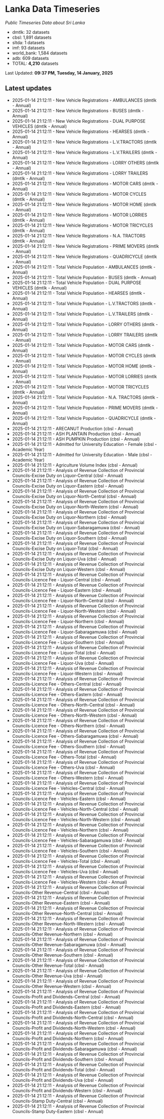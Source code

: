 # Lanka Data Timeseries
*Public Timeseries Data about Sri Lanka*

* dmtlk: 32 datasets
* cbsl: 1,891 datasets
* sltda: 1 datasets
* imf: 93 datasets
* world_bank: 1,584 datasets
* adb: 609 datasets
* TOTAL: **4,210** datasets

Last Updated: **09:37 PM, Tuesday, 14 January, 2025**

## Latest updates

* 2025-01-14 21:12:11 - New Vehicle Registrations - AMBULANCES (dmtlk - Annual)
* 2025-01-14 21:12:11 - New Vehicle Registrations - BUSES (dmtlk - Annual)
* 2025-01-14 21:12:11 - New Vehicle Registrations - DUAL PURPOSE VEHICLES (dmtlk - Annual)
* 2025-01-14 21:12:11 - New Vehicle Registrations - HEARSES (dmtlk - Annual)
* 2025-01-14 21:12:11 - New Vehicle Registrations - L.V.TRACTORS (dmtlk - Annual)
* 2025-01-14 21:12:11 - New Vehicle Registrations - L.V.TRAILERS (dmtlk - Annual)
* 2025-01-14 21:12:11 - New Vehicle Registrations - LORRY OTHERS (dmtlk - Annual)
* 2025-01-14 21:12:11 - New Vehicle Registrations - LORRY TRAILERS (dmtlk - Annual)
* 2025-01-14 21:12:11 - New Vehicle Registrations - MOTOR CARS (dmtlk - Annual)
* 2025-01-14 21:12:11 - New Vehicle Registrations - MOTOR CYCLES (dmtlk - Annual)
* 2025-01-14 21:12:11 - New Vehicle Registrations - MOTOR HOME (dmtlk - Annual)
* 2025-01-14 21:12:11 - New Vehicle Registrations - MOTOR LORRIES (dmtlk - Annual)
* 2025-01-14 21:12:11 - New Vehicle Registrations - MOTOR TRICYCLES (dmtlk - Annual)
* 2025-01-14 21:12:11 - New Vehicle Registrations - N.A. TRACTORS (dmtlk - Annual)
* 2025-01-14 21:12:11 - New Vehicle Registrations - PRIME MOVERS (dmtlk - Annual)
* 2025-01-14 21:12:11 - New Vehicle Registrations - QUADRICYCLE (dmtlk - Annual)
* 2025-01-14 21:12:11 - Total Vehicle Population - AMBULANCES (dmtlk - Annual)
* 2025-01-14 21:12:11 - Total Vehicle Population - BUSES (dmtlk - Annual)
* 2025-01-14 21:12:11 - Total Vehicle Population - DUAL PURPOSE VEHICLES (dmtlk - Annual)
* 2025-01-14 21:12:11 - Total Vehicle Population - HEARSES (dmtlk - Annual)
* 2025-01-14 21:12:11 - Total Vehicle Population - L.V.TRACTORS (dmtlk - Annual)
* 2025-01-14 21:12:11 - Total Vehicle Population - L.V.TRAILERS (dmtlk - Annual)
* 2025-01-14 21:12:11 - Total Vehicle Population - LORRY OTHERS (dmtlk - Annual)
* 2025-01-14 21:12:11 - Total Vehicle Population - LORRY TRAILERS (dmtlk - Annual)
* 2025-01-14 21:12:11 - Total Vehicle Population - MOTOR CARS (dmtlk - Annual)
* 2025-01-14 21:12:11 - Total Vehicle Population - MOTOR CYCLES (dmtlk - Annual)
* 2025-01-14 21:12:11 - Total Vehicle Population - MOTOR HOME (dmtlk - Annual)
* 2025-01-14 21:12:11 - Total Vehicle Population - MOTOR LORRIES (dmtlk - Annual)
* 2025-01-14 21:12:11 - Total Vehicle Population - MOTOR TRICYCLES (dmtlk - Annual)
* 2025-01-14 21:12:11 - Total Vehicle Population - N.A. TRACTORS (dmtlk - Annual)
* 2025-01-14 21:12:11 - Total Vehicle Population - PRIME MOVERS (dmtlk - Annual)
* 2025-01-14 21:12:11 - Total Vehicle Population - QUADRICYCLE (dmtlk - Annual)
* 2025-01-14 21:12:11 - ARECANUT Production (cbsl - Annual)
* 2025-01-14 21:12:11 - ASH PLANTAIN Production (cbsl - Annual)
* 2025-01-14 21:12:11 - ASH PUMPKIN Production (cbsl - Annual)
* 2025-01-14 21:12:11 - Admitted for University Education - Female (cbsl - Academic Year)
* 2025-01-14 21:12:11 - Admitted for University Education - Male (cbsl - Academic Year)
* 2025-01-14 21:12:11 - Agriculture Volume Index (cbsl - Annual)
* 2025-01-14 21:12:11 - Analysis of Revenue Collection of Provincial Councils-Excise Duty on Liquor-Central (cbsl - Annual)
* 2025-01-14 21:12:11 - Analysis of Revenue Collection of Provincial Councils-Excise Duty on Liquor-Eastern (cbsl - Annual)
* 2025-01-14 21:12:11 - Analysis of Revenue Collection of Provincial Councils-Excise Duty on Liquor-North-Central (cbsl - Annual)
* 2025-01-14 21:12:11 - Analysis of Revenue Collection of Provincial Councils-Excise Duty on Liquor-North-Western (cbsl - Annual)
* 2025-01-14 21:12:11 - Analysis of Revenue Collection of Provincial Councils-Excise Duty on Liquor-Northern (cbsl - Annual)
* 2025-01-14 21:12:11 - Analysis of Revenue Collection of Provincial Councils-Excise Duty on Liquor-Sabaragamuwa (cbsl - Annual)
* 2025-01-14 21:12:11 - Analysis of Revenue Collection of Provincial Councils-Excise Duty on Liquor-Southern (cbsl - Annual)
* 2025-01-14 21:12:11 - Analysis of Revenue Collection of Provincial Councils-Excise Duty on Liquor-Total (cbsl - Annual)
* 2025-01-14 21:12:11 - Analysis of Revenue Collection of Provincial Councils-Excise Duty on Liquor-Uva (cbsl - Annual)
* 2025-01-14 21:12:11 - Analysis of Revenue Collection of Provincial Councils-Excise Duty on Liquor-Western (cbsl - Annual)
* 2025-01-14 21:12:11 - Analysis of Revenue Collection of Provincial Councils-Licence Fee - Liquor-Central (cbsl - Annual)
* 2025-01-14 21:12:11 - Analysis of Revenue Collection of Provincial Councils-Licence Fee - Liquor-Eastern (cbsl - Annual)
* 2025-01-14 21:12:11 - Analysis of Revenue Collection of Provincial Councils-Licence Fee - Liquor-North-Central (cbsl - Annual)
* 2025-01-14 21:12:11 - Analysis of Revenue Collection of Provincial Councils-Licence Fee - Liquor-North-Western (cbsl - Annual)
* 2025-01-14 21:12:11 - Analysis of Revenue Collection of Provincial Councils-Licence Fee - Liquor-Northern (cbsl - Annual)
* 2025-01-14 21:12:11 - Analysis of Revenue Collection of Provincial Councils-Licence Fee - Liquor-Sabaragamuwa (cbsl - Annual)
* 2025-01-14 21:12:11 - Analysis of Revenue Collection of Provincial Councils-Licence Fee - Liquor-Southern (cbsl - Annual)
* 2025-01-14 21:12:11 - Analysis of Revenue Collection of Provincial Councils-Licence Fee - Liquor-Total (cbsl - Annual)
* 2025-01-14 21:12:11 - Analysis of Revenue Collection of Provincial Councils-Licence Fee - Liquor-Uva (cbsl - Annual)
* 2025-01-14 21:12:11 - Analysis of Revenue Collection of Provincial Councils-Licence Fee - Liquor-Western (cbsl - Annual)
* 2025-01-14 21:12:11 - Analysis of Revenue Collection of Provincial Councils-Licence Fee - Others-Central (cbsl - Annual)
* 2025-01-14 21:12:11 - Analysis of Revenue Collection of Provincial Councils-Licence Fee - Others-Eastern (cbsl - Annual)
* 2025-01-14 21:12:11 - Analysis of Revenue Collection of Provincial Councils-Licence Fee - Others-North-Central (cbsl - Annual)
* 2025-01-14 21:12:11 - Analysis of Revenue Collection of Provincial Councils-Licence Fee - Others-North-Western (cbsl - Annual)
* 2025-01-14 21:12:11 - Analysis of Revenue Collection of Provincial Councils-Licence Fee - Others-Northern (cbsl - Annual)
* 2025-01-14 21:12:11 - Analysis of Revenue Collection of Provincial Councils-Licence Fee - Others-Sabaragamuwa (cbsl - Annual)
* 2025-01-14 21:12:11 - Analysis of Revenue Collection of Provincial Councils-Licence Fee - Others-Southern (cbsl - Annual)
* 2025-01-14 21:12:11 - Analysis of Revenue Collection of Provincial Councils-Licence Fee - Others-Total (cbsl - Annual)
* 2025-01-14 21:12:11 - Analysis of Revenue Collection of Provincial Councils-Licence Fee - Others-Uva (cbsl - Annual)
* 2025-01-14 21:12:11 - Analysis of Revenue Collection of Provincial Councils-Licence Fee - Others-Western (cbsl - Annual)
* 2025-01-14 21:12:11 - Analysis of Revenue Collection of Provincial Councils-Licence Fee - Vehicles-Central (cbsl - Annual)
* 2025-01-14 21:12:11 - Analysis of Revenue Collection of Provincial Councils-Licence Fee - Vehicles-Eastern (cbsl - Annual)
* 2025-01-14 21:12:11 - Analysis of Revenue Collection of Provincial Councils-Licence Fee - Vehicles-North-Central (cbsl - Annual)
* 2025-01-14 21:12:11 - Analysis of Revenue Collection of Provincial Councils-Licence Fee - Vehicles-North-Western (cbsl - Annual)
* 2025-01-14 21:12:11 - Analysis of Revenue Collection of Provincial Councils-Licence Fee - Vehicles-Northern (cbsl - Annual)
* 2025-01-14 21:12:11 - Analysis of Revenue Collection of Provincial Councils-Licence Fee - Vehicles-Sabaragamuwa (cbsl - Annual)
* 2025-01-14 21:12:11 - Analysis of Revenue Collection of Provincial Councils-Licence Fee - Vehicles-Southern (cbsl - Annual)
* 2025-01-14 21:12:11 - Analysis of Revenue Collection of Provincial Councils-Licence Fee - Vehicles-Total (cbsl - Annual)
* 2025-01-14 21:12:11 - Analysis of Revenue Collection of Provincial Councils-Licence Fee - Vehicles-Uva (cbsl - Annual)
* 2025-01-14 21:12:11 - Analysis of Revenue Collection of Provincial Councils-Licence Fee - Vehicles-Western (cbsl - Annual)
* 2025-01-14 21:12:11 - Analysis of Revenue Collection of Provincial Councils-Other Revenue-Central (cbsl - Annual)
* 2025-01-14 21:12:11 - Analysis of Revenue Collection of Provincial Councils-Other Revenue-Eastern (cbsl - Annual)
* 2025-01-14 21:12:11 - Analysis of Revenue Collection of Provincial Councils-Other Revenue-North-Central (cbsl - Annual)
* 2025-01-14 21:12:11 - Analysis of Revenue Collection of Provincial Councils-Other Revenue-North-Western (cbsl - Annual)
* 2025-01-14 21:12:11 - Analysis of Revenue Collection of Provincial Councils-Other Revenue-Northern (cbsl - Annual)
* 2025-01-14 21:12:11 - Analysis of Revenue Collection of Provincial Councils-Other Revenue-Sabaragamuwa (cbsl - Annual)
* 2025-01-14 21:12:11 - Analysis of Revenue Collection of Provincial Councils-Other Revenue-Southern (cbsl - Annual)
* 2025-01-14 21:12:11 - Analysis of Revenue Collection of Provincial Councils-Other Revenue-Total (cbsl - Annual)
* 2025-01-14 21:12:11 - Analysis of Revenue Collection of Provincial Councils-Other Revenue-Uva (cbsl - Annual)
* 2025-01-14 21:12:11 - Analysis of Revenue Collection of Provincial Councils-Other Revenue-Western (cbsl - Annual)
* 2025-01-14 21:12:11 - Analysis of Revenue Collection of Provincial Councils-Profit and Dividends-Central (cbsl - Annual)
* 2025-01-14 21:12:11 - Analysis of Revenue Collection of Provincial Councils-Profit and Dividends-Eastern (cbsl - Annual)
* 2025-01-14 21:12:11 - Analysis of Revenue Collection of Provincial Councils-Profit and Dividends-North-Central (cbsl - Annual)
* 2025-01-14 21:12:11 - Analysis of Revenue Collection of Provincial Councils-Profit and Dividends-North-Western (cbsl - Annual)
* 2025-01-14 21:12:11 - Analysis of Revenue Collection of Provincial Councils-Profit and Dividends-Northern (cbsl - Annual)
* 2025-01-14 21:12:11 - Analysis of Revenue Collection of Provincial Councils-Profit and Dividends-Sabaragamuwa (cbsl - Annual)
* 2025-01-14 21:12:11 - Analysis of Revenue Collection of Provincial Councils-Profit and Dividends-Southern (cbsl - Annual)
* 2025-01-14 21:12:11 - Analysis of Revenue Collection of Provincial Councils-Profit and Dividends-Total (cbsl - Annual)
* 2025-01-14 21:12:11 - Analysis of Revenue Collection of Provincial Councils-Profit and Dividends-Uva (cbsl - Annual)
* 2025-01-14 21:12:11 - Analysis of Revenue Collection of Provincial Councils-Profit and Dividends-Western (cbsl - Annual)
* 2025-01-14 21:12:11 - Analysis of Revenue Collection of Provincial Councils-Stamp Duty-Central (cbsl - Annual)
* 2025-01-14 21:12:11 - Analysis of Revenue Collection of Provincial Councils-Stamp Duty-Eastern (cbsl - Annual)